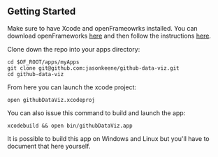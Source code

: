
## Getting Started

Make sure to have Xcode and openFrameowrks installed. You can download
openFrameworks [here](http://www.openframeworks.cc/versions/v0.8.4/of_v0.8.4_osx_release.zip)
and then follow the instructions [here](http://openframeworks.cc/setup/xcode/).

Clone down the repo into your apps directory:

    cd $OF_ROOT/apps/myApps
    git clone git@github.com:jasonkeene/github-data-viz.git
    cd github-data-viz

From here you can launch the xcode project:

    open githubDataViz.xcodeproj

You can also issue this command to build and launch the app:

    xcodebuild && open bin/githubDataViz.app

It is possible to build this app on Windows and Linux but you'll have to
document that here yourself.
